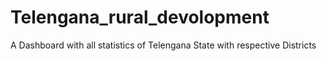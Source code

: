 # Telengana_rural_devolopment
A Dashboard with all statistics  of Telengana State with respective Districts 

